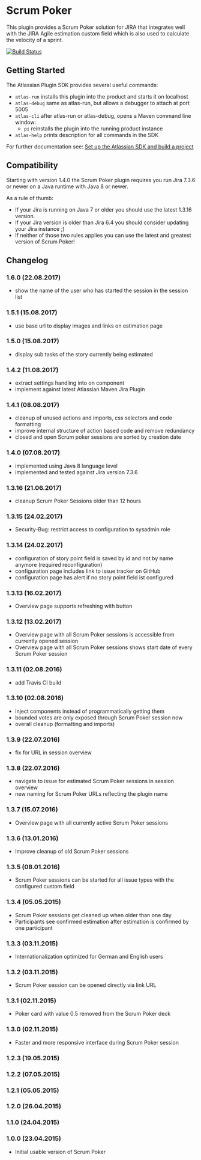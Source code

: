 # Scrum Poker

This plugin provides a Scrum Poker solution for JIRA that integrates well with the JIRA Agile estimation custom field which is also used to calculate the velocity of a sprint.

[![Build Status](https://travis-ci.org/h4ck4thon/jira-scrum-poker.svg?branch=master)](https://travis-ci.org/h4ck4thon/jira-scrum-poker)

## Getting Started

The Atlassian Plugin SDK provides several useful commands:

* `atlas-run` installs this plugin into the product and starts it on localhost
* `atlas-debug` same as atlas-run, but allows a debugger to attach at port 5005
* `atlas-cli` after atlas-run or atlas-debug, opens a Maven command line window:
  * `pi` reinstalls the plugin into the running product instance
* `atlas-help` prints description for all commands in the SDK

For further documentation see: [Set up the Atlassian SDK and build a project](https://developer.atlassian.com/docs/getting-started/set-up-the-atlassian-plugin-sdk-and-build-a-project)

## Compatibility

Starting with version 1.4.0 the Scrum Poker plugin requires you run Jira 7.3.6 or newer on a Java runtime with Java 8 or newer. 

As a rule of thumb:

* If your Jira is running on Java 7 or older you should use the latest 1.3.16 version.
* If your Jira version is older than Jira 6.4 you should consider updating your Jira instance ;)
* If neither of those two rules applies you can use the latest and greatest version of Scrum Poker!  

## Changelog

### 1.6.0 (22.08.2017)

* show the name of the user who has started the session in the session list 

### 1.5.1 (15.08.2017)

* use base url to display images and links on estimation page

### 1.5.0 (15.08.2017)

* display sub tasks of the story currently being estimated

### 1.4.2 (11.08.2017)

* extract settings handling into on component
* implement against latest Atlassian Maven Jira Plugin

### 1.4.1 (08.08.2017)

* cleanup of unused actions and imports, css selectors and code formatting
* improve internal structure of action based code and remove redundancy
* closed and open Scrum poker sessions are sorted by creation date 

### 1.4.0 (07.08.2017)

* implemented using Java 8 language level
* implemented and tested against Jira version 7.3.6

### 1.3.16 (21.06.2017)

* cleanup Scrum Poker Sessions older than 12 hours

### 1.3.15 (24.02.2017)

* Security-Bug: restrict access to configuration to sysadmin role

### 1.3.14 (24.02.2017)

* configuration of story point field is saved by id and not by name anymore (required reconfiguration)
* configuration page includes link to issue tracker on GitHub
* configuration page has alert if no story point field ist configured

### 1.3.13 (16.02.2017)

* Overview page supports refreshing with button

### 1.3.12 (13.02.2017)

* Overview page with all Scrum Poker sessions is accessible from currently opened session
* Overview page with all Scrum Poker sessions shows start date of every Scrum Poker session

### 1.3.11 (02.08.2016)

* add Travis CI build

### 1.3.10 (02.08.2016)

* inject components instead of programmatically getting them
* bounded votes are only exposed through Scrum Poker session now
* overall cleanup (formatting and imports)

### 1.3.9 (22.07.2016)

* fix for URL in session overview

### 1.3.8 (22.07.2016)

* navigate to issue for estimated Scrum Poker sessions in session overview
* new naming for Scrum Poker URLs reflecting the plugin name

### 1.3.7 (15.07.2016)

* Overview page with all currently active Scrum Poker sessions

### 1.3.6 (13.01.2016)

* Improve cleanup of old Scrum Poker sessions

### 1.3.5 (08.01.2016)

* Scrum Poker sessions can be started for all issue types with the configured custom field

### 1.3.4 (05.05.2015)

* Scrum Poker sessions get cleaned up when older than one day
* Participants see confirmed estimation after estimation is confirmed by one participant

### 1.3.3 (03.11.2015)

* Internationalization optimized for German and English users

### 1.3.2 (03.11.2015)

* Scrum Poker session can be opened directly via link URL

### 1.3.1 (02.11.2015)

* Poker card with value 0.5 removed from the Scrum Poker deck

### 1.3.0 (02.11.2015)

* Faster and more responsive interface during Scrum Poker session

### 1.2.3 (19.05.2015)

### 1.2.2 (07.05.2015)

### 1.2.1 (05.05.2015)

### 1.2.0 (26.04.2015)

### 1.1.0 (24.04.2015)

### 1.0.0 (23.04.2015)

* Initial usable version of Scrum Poker

